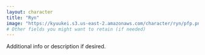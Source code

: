 ```yaml
---
layout: character
title: "Ryn"
image: "https://kyuukei.s3.us-east-2.amazonaws.com/character/ryn/pfp.png"
# Other fields you might want to retain (if needed)
---
```

Additional info or description if desired.
